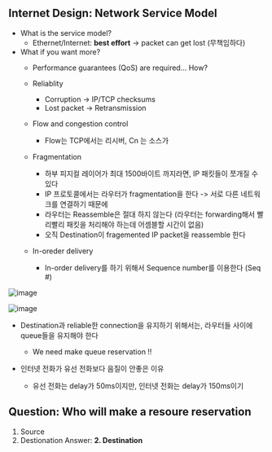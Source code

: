 ## Internet Design: Network Service Model
* What is the service model?
  * Ethernet/Internet: **best effort** -> packet can get lost (무책임하다)
* What if you want more?
  * Performance guarantees (QoS) are required... How?
  * Reliablity
    *  Corruption -> IP/TCP checksums
    *  Lost packet -> Retransmission

  * Flow and congestion control
    * Flow는 TCP에서는 리시버, Cn 는 소스가
  * Fragmentation
    * 하부 피지컬 레이어가 최대 1500바이트 까지라면, IP 패킷들이 쪼개질 수 있다
    * IP 프로토콜에서는 라우터가 fragmentation을 한다 -> 서로 다른 네트워크를 연결하기 때문에
    * 라우터는 Reassemble은 절대 하지 않는다 (라우터는 forwarding해서 빨리빨리 패킷을 처리해야 하는데 어셈블할 시간이 없음)
    * 오직 Destination이 fragemented IP packet을 reassemble 한다
  * In-oreder delivery
    * In-order delivery를 하기 위해서 Sequence number를 이용한다 (Seq #) 

![image](https://user-images.githubusercontent.com/68818952/136667516-d3d9785b-16bd-4709-be68-e55d2c79b8a6.png)


![image](https://user-images.githubusercontent.com/68818952/136667320-9717db26-0e53-4751-8061-a5f43464a672.png)

* Destination과 reliable한 connection을 유지하기 위해서는, 라우터들 사이에 queue들을 유지해야 한다
  * We need make queue reservation !!

* 인터넷 전화가 유선 전화보다 음질이 안좋은 이유
  * 유선 전화는 delay가 50ms이지만, 인터넷 전화는 delay가 150ms이기 

## Question: Who will make a resoure reservation
  1. Source
  2. Destionation
  Answer: **2. Destination**
  
  
